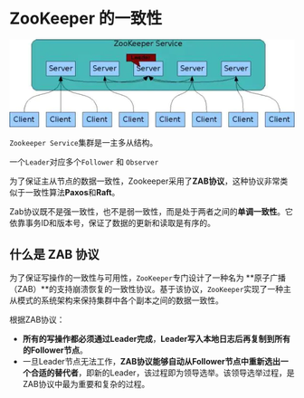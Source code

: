 # ZooKeeper 的一致性

![img](../../image/16385a1ee4301aa0)

`Zookeeper Service`集群是一主多从结构。

一个`Leader`对应多个`Follower` 和 `Observer`

为了保证主从节点的数据一致性，Zookeeper采用了**ZAB协议**，这种协议非常类似于一致性算法**Paxos**和**Raft**。

Zab协议既不是强一致性，也不是弱一致性，而是处于两者之间的**单调一致性**。它依靠事务ID和版本号，保证了数据的更新和读取是有序的。

## 什么是 ZAB 协议

为了保证写操作的一致性与可用性，`ZooKeeper`专门设计了一种名为 **原子广播（ZAB）**的支持崩溃恢复的一致性协议。基于该协议，`ZooKeeper`实现了一种主从模式的系统架构来保持集群中各个副本之间的数据一致性。

根据ZAB协议：

- **所有的写操作都必须通过Leader完成**，**Leader写入本地日志后再复制到所有的Follower节点**。
- 一旦Leader节点无法工作，**ZAB协议能够自动从Follower节点中重新选出一个合适的替代者**，即新的Leader，该过程即为领导选举。该领导选举过程，是ZAB协议中最为重要和复杂的过程。



